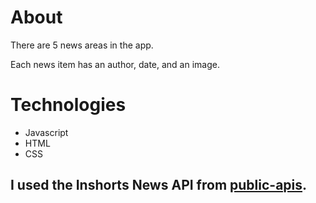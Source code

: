 # About

There are 5 news areas in the app. 

Each news item has an author, date, and an image.

# Technologies

* Javascript
* HTML
* CSS

## I used the Inshorts News API from [public-apis](https://github.com/public-apis/public-apis#news).

